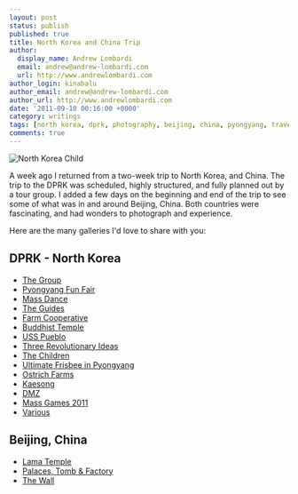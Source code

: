 ```yaml
---
layout: post
status: publish
published: true
title: North Korea and China Trip
author:
  display_name: Andrew Lombardi
  email: andrew@andrew-lombardi.com
  url: http://www.andrewlombardi.com
author_login: kinabalu
author_email: andrew@andrew-lombardi.com
author_url: http://www.andrewlombardi.com
date: '2011-09-10 00:16:00 +0000'
category: writings
tags: [north korea, dprk, photography, beijing, china, pyongyang, travel]
comments: true
---
```


![North Korea Child](http://farm7.static.flickr.com/6071/6125008232_0e05cf2e0b.jpg)

A week ago I returned from a two-week trip to North Korea, and China.
The trip to the DPRK was scheduled, highly structured, and fully planned
out by a tour group. I added a few days on the beginning and end of the
trip to see some of what was in and around Beijing, China. Both
countries were fascinating, and had wonders to photograph and
experience.

Here are the many galleries I'd love to share with you:

DPRK - North Korea
------------------

-   [The Group][]
-   [Pyongyang Fun Fair][]
-   [Mass Dance][]
-   [The Guides][]
-   [Farm Cooperative][]
-   [Buddhist Temple][]
-   [USS Pueblo][]
-   [Three Revolutionary Ideas][]
-   [The Children][]
-   [Ultimate Frisbee in Pyongyang][]
-   [Ostrich Farms][]
-   [Kaesong][]
-   [DMZ][]
-   [Mass Games 2011][]
-   [Various][]

Beijing, China
--------------

-   [Lama Temple][]
-   [Palaces, Tomb & Factory][]
-   [The Wall][]

  [The Group]: http://www.flickr.com/photos/kinabalu/sets/72157627484874747/
  [Pyongyang Fun Fair]: http://www.flickr.com/photos/kinabalu/sets/72157627488382713/
  [Mass Dance]: http://www.flickr.com/photos/kinabalu/sets/72157627612807228/
  [The Guides]: http://www.flickr.com/photos/kinabalu/sets/72157627600585886/
  [Farm Cooperative]: http://www.flickr.com/photos/kinabalu/sets/72157627594774260/
  [Buddhist Temple]: http://www.flickr.com/photos/kinabalu/sets/72157627470472203/
  [USS Pueblo]: http://www.flickr.com/photos/kinabalu/sets/72157627601670982/
  [Three Revolutionary Ideas]: http://www.flickr.com/photos/kinabalu/sets/72157627488629033/
  [The Children]: http://www.flickr.com/photos/kinabalu/sets/72157627618184270/
  [Ultimate Frisbee in Pyongyang]: http://www.flickr.com/photos/kinabalu/sets/72157627618325052/
  [Ostrich Farms]: http://www.flickr.com/photos/kinabalu/sets/72157627618655558/
  [Kaesong]: http://www.flickr.com/photos/kinabalu/sets/72157627494500695/
  [DMZ]: http://www.flickr.com/photos/kinabalu/sets/72157627618887186/
  [Mass Games 2011]: http://www.flickr.com/photos/kinabalu/sets/72157627496960865/
  [Various]: http://www.flickr.com/photos/kinabalu/sets/72157627504605071/
  [Lama Temple]: http://www.flickr.com/photos/kinabalu/sets/72157627509689179/
  [Palaces, Tomb & Factory]: http://www.flickr.com/photos/kinabalu/sets/72157627509758973/
  [The Wall]: http://www.flickr.com/photos/kinabalu/sets/72157627509759105/
